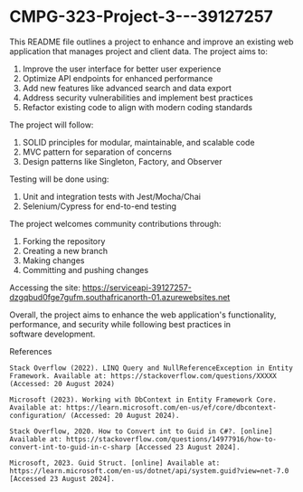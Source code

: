 # CMPG-323-Project-3---39127257
This README file outlines a project to enhance and improve an existing web application that manages project and client data. The project aims to:

   1. Improve the user interface for better user experience
   2. Optimize API endpoints for enhanced performance
   3. Add new features like advanced search and data export
   4. Address security vulnerabilities and implement best practices
   5. Refactor existing code to align with modern coding standards

The project will follow:

   1. SOLID principles for modular, maintainable, and scalable code
   2. MVC pattern for separation of concerns
   3. Design patterns like Singleton, Factory, and Observer

Testing will be done using:

   1. Unit and integration tests with Jest/Mocha/Chai
   2. Selenium/Cypress for end-to-end testing

The project welcomes community contributions through:

   1. Forking the repository
   2. Creating a new branch
   3. Making changes
   4. Committing and pushing changes


Accessing the site: 
      https://serviceapi-39127257-dzgqbud0fge7gufm.southafricanorth-01.azurewebsites.net


Overall, the project aims to enhance the web application's functionality, performance, and security while following best practices in software development.

References

    Stack Overflow (2022). LINQ Query and NullReferenceException in Entity Framework. Available at: https://stackoverflow.com/questions/XXXXX (Accessed: 20 August 2024)

    Microsoft (2023). Working with DbContext in Entity Framework Core. Available at: https://learn.microsoft.com/en-us/ef/core/dbcontext-configuration/ (Accessed: 20 August 2024).

    Stack Overflow, 2020. How to Convert int to Guid in C#?. [online] Available at: https://stackoverflow.com/questions/14977916/how-to-convert-int-to-guid-in-c-sharp [Accessed 23 August 2024].

    Microsoft, 2023. Guid Struct. [online] Available at: https://learn.microsoft.com/en-us/dotnet/api/system.guid?view=net-7.0 [Accessed 23 August 2024].
